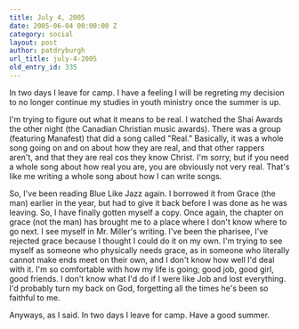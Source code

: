 ```yaml
---
title: July 4, 2005
date: 2005-06-04 00:00:00 Z
category: social
layout: post
author: patdryburgh
url_title: july-4-2005
old_entry_id: 335
---
```


In two days I leave for camp. I have a feeling I will be regreting my decision to no longer continue my studies in youth ministry once the summer is up.

I'm trying to figure out what it means to be real. I watched the Shai Awards the other night (the Canadian Christian music awards). There was a group (featuring Manafest) that did a song called "Real."  Basically, it was a whole song going on and on about how they are real, and that other rappers aren't, and that they are real cos they know Christ. I'm sorry, but if you need a whole song about how real you are, you are obviously not very real. That's like me writing a whole song about how I can write songs. 

So, I've been reading Blue Like Jazz again. I borrowed it from Grace (the man) earlier in the year, but had to give it back before I was done as he was leaving. So, I have finally gotten myself a copy. Once again, the chapter on grace (not the man) has brought me to a place where I don't know where to go next. I see myself in Mr. Miller's writing. I've been the pharisee, I've rejected grace because I thought I could do it on my own. I'm trying to see myself as someone who physically needs grace, as in someone who literally cannot make ends meet on their own, and I don't know how well I'd deal with it. I'm so comfortable with how my life is going; good job, good girl, good friends. I don't know what I'd do if I were like Job and lost everything. I'd probably turn my back on God, forgetting all the times he's been so faithful to me. 

Anyways, as I said. In two days I leave for camp. Have a good summer.